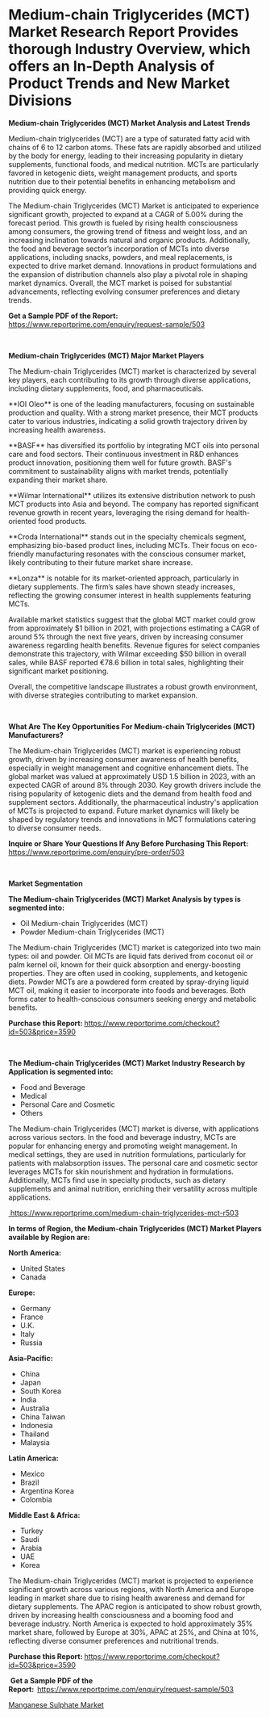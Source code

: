 <p><h1>Medium-chain Triglycerides (MCT) Market Research Report Provides thorough Industry Overview, which offers an In-Depth Analysis of Product Trends and New Market Divisions</h1></p><p><strong>Medium-chain Triglycerides (MCT) Market Analysis and Latest Trends</strong></p>
<p><p>Medium-chain triglycerides (MCT) are a type of saturated fatty acid with chains of 6 to 12 carbon atoms. These fats are rapidly absorbed and utilized by the body for energy, leading to their increasing popularity in dietary supplements, functional foods, and medical nutrition. MCTs are particularly favored in ketogenic diets, weight management products, and sports nutrition due to their potential benefits in enhancing metabolism and providing quick energy.</p><p>The Medium-chain Triglycerides (MCT) Market is anticipated to experience significant growth, projected to expand at a CAGR of 5.00% during the forecast period. This growth is fueled by rising health consciousness among consumers, the growing trend of fitness and weight loss, and an increasing inclination towards natural and organic products. Additionally, the food and beverage sector’s incorporation of MCTs into diverse applications, including snacks, powders, and meal replacements, is expected to drive market demand. Innovations in product formulations and the expansion of distribution channels also play a pivotal role in shaping market dynamics. Overall, the MCT market is poised for substantial advancements, reflecting evolving consumer preferences and dietary trends.</p></p>
<p><strong>Get a Sample PDF of the Report:&nbsp;</strong> <a href="https://www.reportprime.com/enquiry/request-sample/503?utm_campaign=2464&utm_medium=2&utm_source=Github&utm_content=ia&utm_term=18032025&utm_id=medium-chain-triglycerides-mct">https://www.reportprime.com/enquiry/request-sample/503</a></p>
<p>&nbsp;</p>
<p><strong>Medium-chain Triglycerides (MCT) Major Market Players</strong></p>
<p><p>The Medium-chain Triglycerides (MCT) market is characterized by several key players, each contributing to its growth through diverse applications, including dietary supplements, food, and pharmaceuticals.</p><p>**IOI Oleo** is one of the leading manufacturers, focusing on sustainable production and quality. With a strong market presence, their MCT products cater to various industries, indicating a solid growth trajectory driven by increasing health awareness.</p><p>**BASF** has diversified its portfolio by integrating MCT oils into personal care and food sectors. Their continuous investment in R&D enhances product innovation, positioning them well for future growth. BASF's commitment to sustainability aligns with market trends, potentially expanding their market share.</p><p>**Wilmar International** utilizes its extensive distribution network to push MCT products into Asia and beyond. The company has reported significant revenue growth in recent years, leveraging the rising demand for health-oriented food products.</p><p>**Croda International** stands out in the specialty chemicals segment, emphasizing bio-based product lines, including MCTs. Their focus on eco-friendly manufacturing resonates with the conscious consumer market, likely contributing to their future market share increase.</p><p>**Lonza** is notable for its market-oriented approach, particularly in dietary supplements. The firm’s sales have shown steady increases, reflecting the growing consumer interest in health supplements featuring MCTs.</p><p>Available market statistics suggest that the global MCT market could grow from approximately $1 billion in 2021, with projections estimating a CAGR of around 5% through the next five years, driven by increasing consumer awareness regarding health benefits. Revenue figures for select companies demonstrate this trajectory, with Wilmar exceeding $50 billion in overall sales, while BASF reported €78.6 billion in total sales, highlighting their significant market positioning. </p><p>Overall, the competitive landscape illustrates a robust growth environment, with diverse strategies contributing to market expansion.</p></p>
<p>&nbsp;</p>
<p><strong>What Are The Key Opportunities For Medium-chain Triglycerides (MCT) Manufacturers?</strong></p>
<p><p>The Medium-chain Triglycerides (MCT) market is experiencing robust growth, driven by increasing consumer awareness of health benefits, especially in weight management and cognitive enhancement diets. The global market was valued at approximately USD 1.5 billion in 2023, with an expected CAGR of around 8% through 2030. Key growth drivers include the rising popularity of ketogenic diets and the demand from health food and supplement sectors. Additionally, the pharmaceutical industry's application of MCTs is projected to expand. Future market dynamics will likely be shaped by regulatory trends and innovations in MCT formulations catering to diverse consumer needs.</p></p>
<p><strong>Inquire or Share Your Questions If Any Before Purchasing This Report:</strong> <a href="https://www.reportprime.com/enquiry/pre-order/503?utm_campaign=2464&utm_medium=2&utm_source=Github&utm_content=ia&utm_term=18032025&utm_id=medium-chain-triglycerides-mct">https://www.reportprime.com/enquiry/pre-order/503</a></p>
<p>&nbsp;</p>
<p><strong>Market Segmentation</strong></p>
<p><strong>The Medium-chain Triglycerides (MCT) Market Analysis by types is segmented into:</strong></p>
<p><ul><li>Oil Medium-chain Triglycerides (MCT)</li><li>Powder Medium-chain Triglycerides (MCT)</li></ul></p>
<p><p>The Medium-chain Triglycerides (MCT) market is categorized into two main types: oil and powder. Oil MCTs are liquid fats derived from coconut oil or palm kernel oil, known for their quick absorption and energy-boosting properties. They are often used in cooking, supplements, and ketogenic diets. Powder MCTs are a powdered form created by spray-drying liquid MCT oil, making it easier to incorporate into foods and beverages. Both forms cater to health-conscious consumers seeking energy and metabolic benefits.</p></p>
<p><strong>Purchase this Report:&nbsp;</strong><a href="https://www.reportprime.com/checkout?id=503&price=3590&utm_campaign=2464&utm_medium=2&utm_source=Github&utm_content=ia&utm_term=18032025&utm_id=medium-chain-triglycerides-mct">https://www.reportprime.com/checkout?id=503&price=3590</a></p>
<p>&nbsp;</p>
<p><strong>The Medium-chain Triglycerides (MCT) Market Industry Research by Application is segmented into:</strong></p>
<p><ul><li>Food and Beverage</li><li>Medical</li><li>Personal Care and Cosmetic</li><li>Others</li></ul></p>
<p><p>The Medium-chain Triglycerides (MCT) market is diverse, with applications across various sectors. In the food and beverage industry, MCTs are popular for enhancing energy and promoting weight management. In medical settings, they are used in nutrition formulations, particularly for patients with malabsorption issues. The personal care and cosmetic sector leverages MCTs for skin nourishment and hydration in formulations. Additionally, MCTs find use in specialty products, such as dietary supplements and animal nutrition, enriching their versatility across multiple applications.</p></p>
<p><a href="https://www.reportprime.com/medium-chain-triglycerides-mct-r503?utm_campaign=2464&utm_medium=2&utm_source=Github&utm_content=ia&utm_term=18032025&utm_id=medium-chain-triglycerides-mct">&nbsp;https://www.reportprime.com/medium-chain-triglycerides-mct-r503</a></p>
<p><strong>In terms of Region, the Medium-chain Triglycerides (MCT) Market Players available by Region are:</strong></p>
<p>
    <p> <strong> North America: </strong>
        <ul>
            <li>United States</li>
            <li>Canada</li>
        </ul>
        </p> 
    <p> <strong> Europe: </strong>
        <ul>
            <li>Germany</li>
            <li>France</li>
            <li>U.K.</li>
            <li>Italy</li>
            <li>Russia</li>
        </ul>
        </p> 
    <p> <strong> Asia-Pacific: </strong>
        <ul>
            <li>China</li>
            <li>Japan</li>
            <li>South Korea</li>
            <li>India</li>
            <li>Australia</li>
            <li>China Taiwan</li>
            <li>Indonesia</li>
            <li>Thailand</li>
            <li>Malaysia</li>
        </ul>
        </p> 
    <p> <strong> Latin America: </strong>
        <ul>
            <li>Mexico</li>
            <li>Brazil</li>
            <li>Argentina Korea</li>
            <li>Colombia</li>
        </ul>
        </p> 
    <p> <strong> Middle East & Africa: </strong>
        <ul>
            <li>Turkey</li>
            <li>Saudi</li>
            <li>Arabia</li>
            <li>UAE</li>
            <li>Korea</li>
        </ul>
    </p>
    </p>
<p><p>The Medium-chain Triglycerides (MCT) market is projected to experience significant growth across various regions, with North America and Europe leading in market share due to rising health awareness and demand for dietary supplements. The APAC region is anticipated to show robust growth, driven by increasing health consciousness and a booming food and beverage industry. North America is expected to hold approximately 35% market share, followed by Europe at 30%, APAC at 25%, and China at 10%, reflecting diverse consumer preferences and nutritional trends.</p></p>
<p><strong>Purchase this Report: </strong><a href="https://www.reportprime.com/checkout?id=503&price=3590&utm_campaign=2464&utm_medium=2&utm_source=Github&utm_content=ia&utm_term=18032025&utm_id=medium-chain-triglycerides-mct">https://www.reportprime.com/checkout?id=503&price=3590</a></p>
<p>&nbsp;<strong>Get a Sample PDF of the Report:&nbsp;&nbsp;</strong><a href="https://www.reportprime.com/enquiry/request-sample/503?utm_campaign=2464&utm_medium=2&utm_source=Github&utm_content=ia&utm_term=18032025&utm_id=medium-chain-triglycerides-mct">https://www.reportprime.com/enquiry/request-sample/503</a></p>
<p><strong></strong></p>
<p><p><a href="https://github.com/bmorecock/Market-Research-Report-List-6/blob/main/manganese-sulphate-market.md?utm_campaign=2464&utm_medium=2&utm_source=Github&utm_content=ia&utm_term=18032025&utm_id=medium-chain-triglycerides-mct">Manganese Sulphate Market</a></p></p>